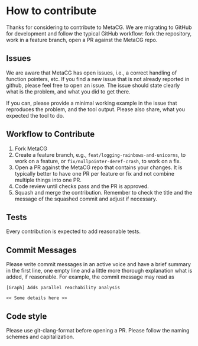 # How to contribute

Thanks for considering to contribute to MetaCG.
We are migrating to GitHub for development and follow the typical GitHub workflow: fork the repository, work in a feature branch, open a PR against the MetaCG repo.

## Issues

We are aware that MetaCG has open issues, i.e., a correct handling of function pointers, etc.
If you find a new issue that is not already reported in github, please feel free to open an issue.
The issue should state clearly what is the problem, and what you did to get there.

If you can, please provide a minimal working example in the issue that reproduces the problem, and the tool output.
Please also share, what you expected the tool to do.

## Workflow to Contribute

1. Fork MetaCG
2. Create a feature branch, e.g., `feat/logging-rainbows-and-unicorns`, to work on a feature, or `fix/nullpointer-deref-crash`, to work on a fix.
3. Open a PR against the MetaCG repo that contains your changes. It is typically better to have one PR per feature or fix and not combine multiple things into one PR.
4. Code review until checks pass and the PR is approved.
5. Squash and merge the contribution. Remember to check the title and the message of the squashed commit and adjust if necessary.

## Tests

Every contribution is expected to add reasonable tests.

## Commit Messages

Please write commit messages in an active voice and have a brief summary in the first line, one empty line and a little more thorough explanation what is added, if reasonable.
For example, the commit message may read as

~~~{.txt}
[Graph] Adds parallel reachability analysis

<< Some details here >>
~~~

## Code style

Please use git-clang-format before opening a PR.
Please follow the naming schemes and capitalization.
